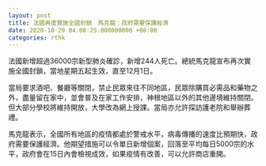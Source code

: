 ```yaml
---
layout: post
title: 法國再度實施全國封鎖　馬克龍：政府需要保護經濟
date: 2020-10-29 04:08:25.000000000 +08:00
categories: rthk
---
```


法國新增超過36000宗新型肺炎確診，新增244人死亡。總統馬克龍宣布再次實施全國封鎖，當地星期五起生效，直至12月1日。

當局要求酒吧、餐廳等關閉，禁止民眾來往不同地區，民眾除購買必需品和藥物之外，盡量留在家中，並會普及在家工作安排，神根地區以外的其他邊境維持關閉。但大部分學校將維持開放，大學改為網上授課。當局亦允許探訪護老院和舉辦葬禮。

馬克龍表示，全國所有地區的疫情都處於警戒水平，病毒傳播的速度比預期快，政府需要保護經濟。他期望措施可以令單日新增個案，回落至平均每日5000宗的水平，政府會在15日內會檢視成效，如果疫情有改善，可以允許商店重開。
